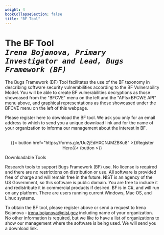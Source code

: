 ```yaml
---
weight: 4
bookCollapseSection: false
title: "BF Tool"
---
```

# The BF Tool <br/>_`Irena Bojanova, Primary Investigator and Lead, Bugs Framework (BF)`_

The Bugs Framework (BF) Tool facilitates the use of the BF taxonomy in describing software security vulnerabilities according to the BF Vulnerability Model. You will be able to create BF vulnerabilities decryptions as those showcased from the "BFCVE" menu on the left and the  "APIs>BFCWE API" menu above, and graphical representations as those showcased under the BFCVE menu on the left of this webpage.

Please register here to download the BF tool. We ask you only for an email address to which to send you a unique download link and for the name of your organization to informa our management about the interest in BF.
<br/><br/>
<div style="text-align:center">{{< button href="https://forms.gle/Uu2jEdHXCNJMZBKu8" >}}Register Here{{< /button >}}</div>


Downloadable Tools

Research tools to support Bugs Framework (BF) use. No license is required and there are no restrictions on distribution or use. All software is provided free of charge and will remain free in the future. NIST is an agency of the US Government, so this software is public domain. You are free to include it and redistribute it in commercial products if desired. BF is in C#, and will run on any platform.  There are users running current Windows, Mac OS, and Linux systems. 

To obtain the BF tool, please register above or send a request to Irena Bojanova - irena.bojanova@nist.gov including name of your organization. No other information is required, but we like to have a list of organizations to show our management where the software is being used. We will send you a download link.
